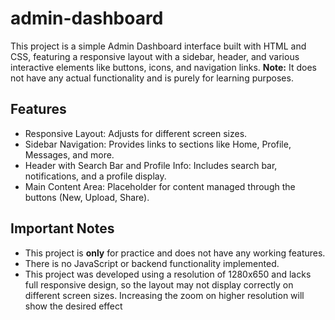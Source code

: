 # admin-dashboard

This project is a simple Admin Dashboard interface built with HTML and CSS, featuring a responsive layout with a sidebar, header, and various interactive elements like buttons, icons, and navigation links. **Note:** It does not have any actual functionality and is purely for learning purposes.


## Features
- Responsive Layout: Adjusts for different screen sizes.
- Sidebar Navigation: Provides links to sections like Home, Profile, Messages, and more.
- Header with Search Bar and Profile Info: Includes search bar, notifications, and a profile display.
- Main Content Area: Placeholder for content managed through the buttons (New, Upload, Share).

## Important Notes

- This project is **only** for practice and does not have any working features.
- There is no JavaScript or backend functionality implemented.
- This project was developed using a resolution of 1280x650 and lacks full responsive design, so the layout may not display correctly on different screen sizes. Increasing the zoom on higher resolution will show the desired effect